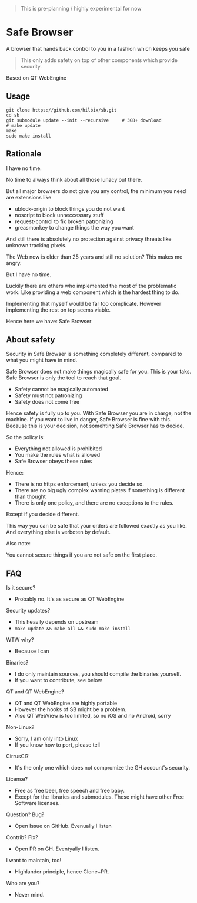 > This is pre-planning / highly experimental for now

# Safe Browser

A browser that hands back control to you in a fashion which keeps you safe

> This only adds safety on top of other components which provide security.

Based on QT WebEngine


## Usage

	git clone https://github.com/hilbix/sb.git
	cd sb
	git submodule update --init --recursive		# 3GB+ download
	# make update
	make
	sudo make install



## Rationale

I have no time.

No time to always think about all those lunacy out there.

But all major browsers do not give you any control, the minimum you need are extensions like

- ublock-origin to block things you do not want
- noscript to block unneccessary stuff
- request-control to fix broken patronizing
- greasmonkey to change things the way you want

And still there is absolutely no protection against privacy threats like unknown tracking pixels.

The Web now is older than 25 years and still no solution?  This makes me angry.

But I have no time.

Luckily there are others who implemented the most of the problematic work.
Like providing a web component which is the hardest thing to do.

Implementing that myself would be far too complicate.
However implementing the rest on top seems viable.

Hence here we have: Safe Browser


## About safety

Security in Safe Browser is something completely different,
compared to what you might have in mind.

Safe Browser does not make things magically safe for you.
This is your taks.  Safe Browser is only the tool to reach that goal.

- Safety cannot be magically automated
- Safety must not patronizing
- Safety does not come free

Hence safety is fully up to you.  With Safe Browser you are in charge, not the machine.
If you want to live in danger, Safe Browser is fine with this.
Because this is your decision, not somehting Safe Browser has to decide.

So the policy is:

- Everything not allowed is prohibited
- You make the rules what is allowed
- Safe Browser obeys these rules

Hence:

- There is no https enforcement, unless you decide so.
- There are no big ugly complex warning plates if something is different than thought
- There is only one policy, and there are no exceptions to the rules.

Except if you decide different.

This way you can be safe that your orders are followed exactly as you like.
And everything else is verboten by default.

Also note:

You cannot secure things if you are not safe on the first place.


## FAQ

Is it secure?

- Probably no.  It's as secure as QT WebEngine

Security updates?

- This heavily depends on upstream
- `make update && make all && sudo make install`

WTW why?

- Because I can

Binaries?

- I do only maintain sources, you should compile the binaries yourself.
- If you want to contribute, see below

QT and QT WebEngine?

- QT and QT WebEngine are highly portable
- However the hooks of SB might be a problem.
- Also QT WebView is too limited, so no iOS and no Android, sorry

Non-Linux?

- Sorry, I am only into Linux
- If you know how to port, please tell

CirrusCI?

- It's the only one which does not compromize the GH account's security.

License?

- Free as free beer, free speech and free baby.
- Except for the libraries and submodules.  These might have other Free Software licenses.

Question? Bug?

- Open Issue on GitHub.  Evenually I listen

Contrib?  Fix?

- Open PR on GH.  Eventyally I listen.

I want to maintain, too!

- Highlander principle, hence Clone+PR.

Who are you?

- Never mind.

